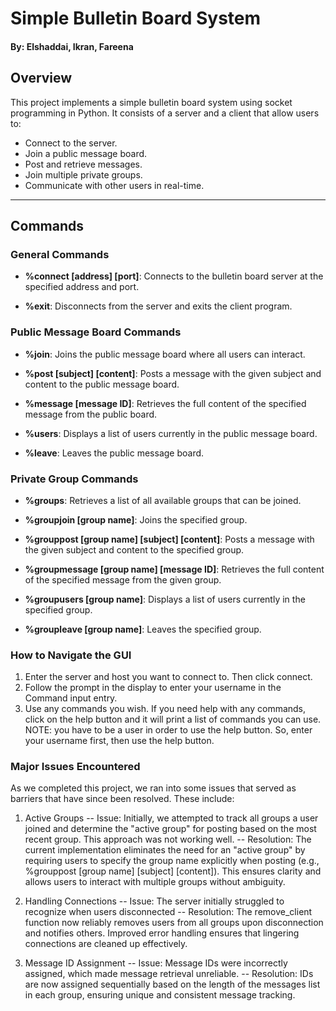 # **Simple Bulletin Board System**
#### By: Elshaddai, Ikran, Fareena

## **Overview**

This project implements a simple bulletin board system using socket programming in Python. It consists of a server and a client that allow users to:

- Connect to the server.
- Join a public message board.
- Post and retrieve messages.
- Join multiple private groups.
- Communicate with other users in real-time.

---

## **Commands**


### **General Commands**

- **%connect [address] [port]**: Connects to the bulletin board server at the specified address and port.

- **%exit**: Disconnects from the server and exits the client program.

### **Public Message Board Commands**

- **%join**: Joins the public message board where all users can interact.

- **%post [subject] [content]**: Posts a message with the given subject and content to the public message board.

- **%message [message ID]**: Retrieves the full content of the specified message from the public board.

- **%users**: Displays a list of users currently in the public message board.

- **%leave**: Leaves the public message board.

### **Private Group Commands**

- **%groups**: Retrieves a list of all available groups that can be joined.

- **%groupjoin [group name]**: Joins the specified group.

- **%grouppost [group name] [subject] [content]**: Posts a message with the given subject and content to the specified group.

- **%groupmessage [group name] [message ID]**: Retrieves the full content of the specified message from the given group.

- **%groupusers [group name]**: Displays a list of users currently in the specified group.

- **%groupleave [group name]**: Leaves the specified group.

### **How to Navigate the GUI**
1) Enter the server and host you want to connect to. Then click connect.
2) Follow the prompt in the display to enter your username in the Command input entry.
3) Use any commands you wish. If you need help with any commands, click on the help button and it will print a list of commands you can use. NOTE: you have to be a user in order to use the help button. So, enter your username first, then use the help button. 


### **Major Issues Encountered**
As we completed this project, we ran into some issues that served as barriers that have since been resolved. These include:
1) Active Groups
-- Issue: Initially, we attempted to track all groups a user joined and determine the "active group" for posting based on the most recent group. This approach was not working well.
-- Resolution: The current implementation eliminates the need for an "active group" by requiring users to specify the group name explicitly when posting (e.g., %grouppost [group name] [subject] [content]). This ensures clarity and allows users to interact with multiple groups without ambiguity.

2) Handling Connections
-- Issue: The server initially struggled to recognize when users disconnected
-- Resolution: The remove_client function now reliably removes users from all groups upon disconnection and notifies others. Improved error handling ensures that lingering connections are cleaned up effectively.

3) Message ID Assignment
-- Issue: Message IDs were incorrectly assigned, which made message retrieval unreliable.
-- Resolution: IDs are now assigned sequentially based on the length of the messages list in each group, ensuring unique and consistent message tracking.

